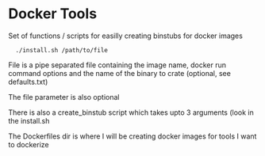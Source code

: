 # Docker Tools

Set of functions / scripts for easilly creating binstubs for docker images

```
  ./install.sh /path/to/file
```

File is a pipe separated file containing the image name, docker run command
options and the name of the binary to crate (optional, see defaults.txt)

The file parameter is also optional

There is also a create\_binstub script which takes upto 3 arguments (look in the
install.sh

The Dockerfiles dir is where I will be creating docker images for tools I want
to dockerize

